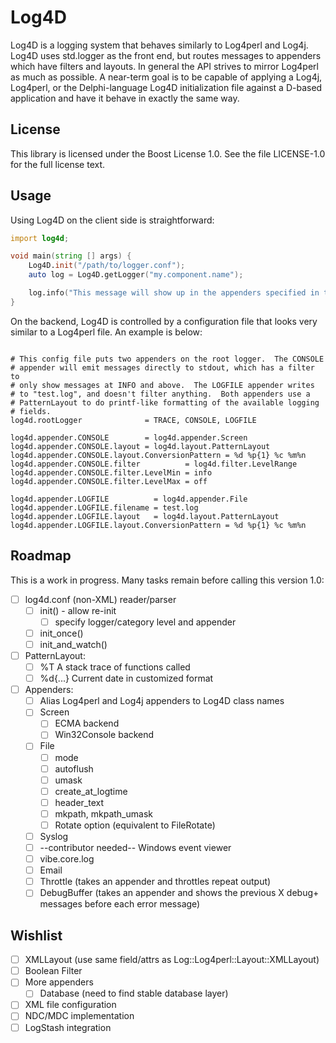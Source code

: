 Log4D
=====

Log4D is a logging system that behaves similarly to Log4perl and
Log4j.  Log4D uses std.logger as the front end, but routes messages to
appenders which have filters and layouts.  In general the API strives
to mirror Log4perl as much as possible.  A near-term goal is to be
capable of applying a Log4j, Log4perl, or the Delphi-language Log4D
initialization file against a D-based application and have it behave
in exactly the same way.


License
-------

This library is licensed under the Boost License 1.0.  See the file
LICENSE-1.0 for the full license text.


Usage
-----

Using Log4D on the client side is straightforward:

```D
import log4d;

void main(string [] args) {
    Log4D.init("/path/to/logger.conf");
    auto log = Log4D.getLogger("my.component.name");

    log.info("This message will show up in the appenders specified in the configuration file");
}
```

On the backend, Log4D is controlled by a configuration file that looks
very similar to a Log4perl file.  An example is below:

```

# This config file puts two appenders on the root logger.  The CONSOLE
# appender will emit messages directly to stdout, which has a filter to
# only show messages at INFO and above.  The LOGFILE appender writes
# to "test.log", and doesn't filter anything.  Both appenders use a
# PatternLayout to do printf-like formatting of the available logging
# fields.
log4d.rootLogger              = TRACE, CONSOLE, LOGFILE

log4d.appender.CONSOLE        = log4d.appender.Screen
log4d.appender.CONSOLE.layout = log4d.layout.PatternLayout
log4d.appender.CONSOLE.layout.ConversionPattern = %d %p{1} %c %m%n
log4d.appender.CONSOLE.filter          = log4d.filter.LevelRange
log4d.appender.CONSOLE.filter.LevelMin = info
log4d.appender.CONSOLE.filter.LevelMax = off

log4d.appender.LOGFILE          = log4d.appender.File
log4d.appender.LOGFILE.filename = test.log
log4d.appender.LOGFILE.layout   = log4d.layout.PatternLayout
log4d.appender.LOGFILE.layout.ConversionPattern = %d %p{1} %c %m%n

```


Roadmap
-------

This is a work in progress.  Many tasks remain before calling this
version 1.0:

- [ ] log4d.conf (non-XML) reader/parser
  - [ ] init() - allow re-init
    - [ ] specify logger/category level and appender
  - [ ] init_once()
  - [ ] init_and_watch()
- [ ] PatternLayout:
  - [ ] %T A stack trace of functions called
  - [ ] %d{...} Current date in customized format
- [ ] Appenders:
  - [ ] Alias Log4perl and Log4j appenders to Log4D class names
  - [ ] Screen
    - [ ] ECMA backend
    - [ ] Win32Console backend
  - [ ] File
    - [ ] mode
    - [ ] autoflush
    - [ ] umask
    - [ ] create_at_logtime
    - [ ] header_text
    - [ ] mkpath, mkpath_umask
    - [ ] Rotate option (equivalent to FileRotate)
  - [ ] Syslog
  - [ ] --contributor needed-- Windows event viewer
  - [ ] vibe.core.log
  - [ ] Email
  - [ ] Throttle (takes an appender and throttles repeat output)
  - [ ] DebugBuffer (takes an appender and shows the previous X
	debug+ messages before each error message)

Wishlist
--------

- [ ] XMLLayout (use same field/attrs as Log::Log4perl::Layout::XMLLayout)
- [ ] Boolean Filter
- [ ] More appenders
  - [ ] Database (need to find stable database layer)
- [ ] XML file configuration
- [ ] NDC/MDC implementation
- [ ] LogStash integration
